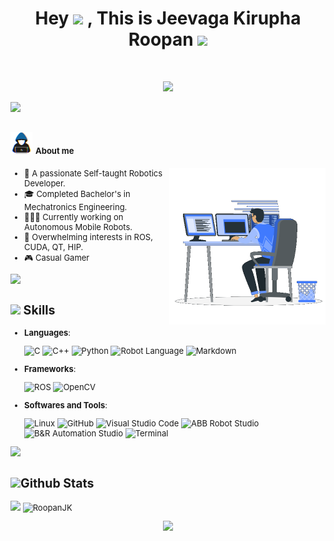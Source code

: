 
<h1 align="center"><b>Hey </b><img src="https://media.giphy.com/media/hvRJCLFzcasrR4ia7z/giphy.gif" width="30"  <b> , This is Jeevaga Kirupha Roopan</b> <img src="https://media.tenor.com/s6PDSbCfGpIAAAAj/stoplight-stoplightio.gif" width="80"></h1>
<br>


<p align="center">
  <a href="https://github.com/DenverCoder1/readme-typing-svg"><img src="https://readme-typing-svg.herokuapp.com?font=Time+New+Roman&color=cyan&size=25&center=true&vCenter=true&width=600&height=100&lines=Happiest+Human/Machine+Alive..&hearts;++;Self-taught+Robotics+Developer,;Mechatronics+Engineer,;Gamer/Technology+Enthusiast,;Active+Learner/Researcher,;Love+to+learn+new+stuff..<3"></a>
</p>

<img src="https://user-images.githubusercontent.com/73097560/115834477-dbab4500-a447-11eb-908a-139a6edaec5c.gif">

## <picture><img src = "https://github.com/0xAbdulKhalid/0xAbdulKhalid/raw/main/assets/mdImages/about_me.gif" width = 35px></picture> <font size = "2"> **About me**


<picture> <img align="right" src="https://github.com/0xAbdulKhalid/0xAbdulKhalid/raw/main/assets/mdImages/Right_Side.gif" width = 250px></picture>


- 🦾 A passionate Self-taught Robotics Developer.
- 🎓 Completed Bachelor's in Mechatronics Engineering.
- 👨🏻‍💻 Currently working on Autonomous Mobile Robots.
- 📝 Overwhelming interests in ROS, CUDA, QT, HIP.
- 🎮 Casual Gamer
<!-- - Personal website [link](https://www.0xabdulkhalid.ml) 
- [my resume](https://read.cv/0xabdulkhalid) -->

<img src="https://user-images.githubusercontent.com/73097560/115834477-dbab4500-a447-11eb-908a-139a6edaec5c.gif">

## <img src="https://media2.giphy.com/media/QssGEmpkyEOhBCb7e1/giphy.gif?cid=ecf05e47a0n3gi1bfqntqmob8g9aid1oyj2wr3ds3mg700bl&rid=giphy.gif" width ="25"><b> Skills</b>
  
 <p align="center">

- **Languages**:
    
    ![C](https://img.shields.io/badge/C%20-%232370ED.svg?style=for-the-badge&logo=c&logoColor=white)
    ![C++](https://img.shields.io/badge/C++%20-%2300599C.svg?style=for-the-badge&logo=c%2B%2B&logoColor=white)
    ![Python](https://img.shields.io/badge/Python%20-%2314354C.svg?style=for-the-badge&logo=python&logoColor=white)
   ![Robot Language](https://img.shields.io/badge/Robot%20Language-013220?logo=robot-framework&logoColor=red&style=for-the-badge)
   ![Markdown](https://img.shields.io/badge/markdown-%23000000.svg?style=for-the-badge&logo=markdown&logoColor=white) 

   
- **Frameworks**:

    ![ROS](https://img.shields.io/badge/-ROS-808080?logo=ros&style=for-the-badge&logoColor=9cf)
   ![OpenCV](https://img.shields.io/badge/opencv-%23white.svg?style=for-the-badge&logo=opencv&logoColor=white)
    
- **Softwares and Tools**:
       
   ![Linux](https://img.shields.io/badge/Linux-77DD77?style=for-the-badge&logo=linux&logoColor=black) 
    ![GitHub](https://img.shields.io/badge/github-%23121011.svg?style=for-the-badge&logo=github&logoColor=white)
    ![Visual Studio Code](https://img.shields.io/badge/Visual%20Studio%20Code-0078d7.svg?style=for-the-badge&logo=visual-studio-code&logoColor=white)
   ![ABB Robot Studio](https://img.shields.io/badge/ABB%20Robot%20Studio-000000?logo=abb%20robotstudio&style=for-the-badge&logoColor=red)
   ![B&R Automation Studio](https://img.shields.io/badge/-B&R%20Automation%20Studio-FF8800?logo=bandr%20automation&style=for-the-badge)
   ![Terminal](https://img.shields.io/badge/Terminal-%23054020?style=for-the-badge&logo=gnu-bash&logoColor=white)
   
 <img src="https://user-images.githubusercontent.com/73097560/115834477-dbab4500-a447-11eb-908a-139a6edaec5c.gif">
   
## <img src="https://media.giphy.com/media/iY8CRBdQXODJSCERIr/giphy.gif" width="35">Github Stats

<p float="left">
  <img src="https://github-readme-stats.vercel.app/api?username=RoopanJK&include_all_commits=true&count_private=true&show_icons=true&line_height=20&title_color=7A7ADB&icon_color=2234AE&text_color=D3D3D3&bg_color=0,000000,130F40&theme=discord_old_blurple" width="605" />
  <img src="https://github-readme-stats.vercel.app/api/top-langs?username=RoopanJK&show_icons=true&locale=en&layout=compact&line_height=20&title_color=7A7ADB&icon_color=2234AE&text_color=D3D3D3&bg_color=0,000000,130F40" width="390"  alt="RoopanJK"/> 
</p>
<p align="center" >
<img src="https://github-readme-streak-stats.herokuapp.com?user=RoopanJK&theme=algolia&hide_border=true"width="800" />
</p>
  
  
<!--
**RoopanJK/RoopanJK** is a ✨ _special_ ✨ repository because its `README.md` (this file) appears on your GitHub profile.

Here are some ideas to get you started:

- 🔭 I’m currently working on ...
- 🌱 I’m currently learning ...
- 👯 I’m looking to collaborate on ...
- 🤔 I’m looking for help with ...
- 💬 Ask me about ...
- 📫 How to reach me: ...
- 😄 Pronouns: ...
- ⚡ Fun fact: ...
-->
